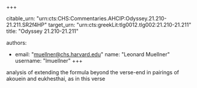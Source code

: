 +++


citable_urn: "urn:cts:CHS:Commentaries.AHCIP:Odyssey.21.210-21.211.SR2f4HP"
target_urn: "urn:cts:greekLit:tlg0012.tlg002:21.210-21.211"
title: "Odyssey 21.210-21.211"

authors:
- email: "muellner@chs.harvard.edu"
  name: "Leonard Muellner"
  username: "lmuellner"
+++

<p>analysis of extending the formula beyond the verse-end in pairings of akouein and eukhesthai, as in this verse</p>
